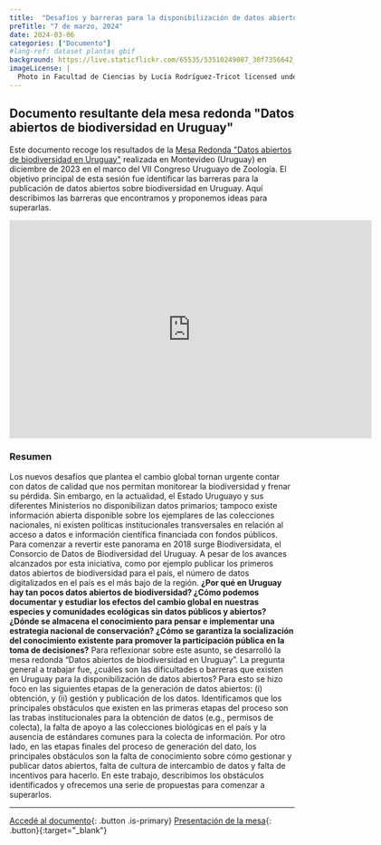 ```yaml
---
title:  "Desafíos y barreras para la disponibilización de datos abiertos de biodiversidad en Uruguay"
preTitle: "7 de marzo, 2024"
date: 2024-03-06
categories: ["Documento"]
#lang-ref: dataset plantas gbif
background: https://live.staticflickr.com/65535/53510249087_30f7356642_k.jpg
imageLicense: |
  Photo in Facultad de Ciencias by Lucía Rodríguez-Tricot licensed under [CC BY](https://creativecommons.org/licenses/by/2.0/) via [Flickr](https://www.flickr.com/photos/biodiversidata/53511321773)
---
```


## Documento resultante dela mesa redonda "Datos abiertos de biodiversidad en Uruguay"

Este documento recoge los resultados de la [​​Mesa Redonda "Datos abiertos de biodiversidad en Uruguay"](/post/2023/mesa-redonda-cuz/) realizada en Montevideo (Uruguay) en diciembre de 2023 en el marco del VII Congreso Uruguayo de Zoología. El objetivo principal de esta sesión fue identificar las barreras para la publicación de datos abiertos sobre biodiversidad en Uruguay. Aquí describimos las barreras que encontramos y proponemos ideas para superarlas.

<iframe width="640" height="385" src="https://www.youtube.com/embed/3hzSsP84u88?si=HNr90CVf1Y8bh5__" title="YouTube video player" frameborder="0" allow="accelerometer; autoplay; clipboard-write; encrypted-media; gyroscope; picture-in-picture; web-share" allowfullscreen></iframe>

### Resumen

Los nuevos desafíos que plantea el cambio global tornan urgente contar con datos de calidad que nos permitan monitorear la biodiversidad y frenar su pérdida. Sin embargo, en la actualidad, el Estado Uruguayo y sus diferentes Ministerios no disponibilizan datos primarios; tampoco existe información abierta disponible sobre los ejemplares de las colecciones nacionales, ni existen políticas institucionales transversales en relación al acceso a datos e información científica financiada con fondos públicos. Para comenzar a revertir este panorama en 2018 surge Biodiversidata, el Consorcio de Datos de Biodiversidad del Uruguay. A pesar de los avances alcanzados por esta iniciativa, como por ejemplo publicar los primeros datos abiertos de biodiversidad para el país, el número de datos digitalizados en el país es el más bajo de la región. **¿Por qué en Uruguay hay tan pocos datos abiertos de biodiversidad? ¿Cómo podemos documentar y estudiar los efectos del cambio global en nuestras especies y comunidades ecológicas sin datos públicos y abiertos? ¿Dónde se almacena el conocimiento para pensar e implementar una estrategia nacional de conservación? ¿Cómo se garantiza la socialización del conocimiento existente para promover la participación pública en la toma de decisiones?** Para reflexionar sobre este asunto, se desarrolló la mesa redonda “Datos abiertos de biodiversidad en Uruguay”. La pregunta general a trabajar fue, ¿cuáles son las dificultades o barreras que existen en Uruguay para la disponibilización de datos abiertos? Para esto se hizo foco en las siguientes etapas de la generación de datos abiertos: (i) obtención, y (ii) gestión y publicación de los datos. Identificamos que los principales obstáculos que existen en las primeras etapas del proceso son las trabas institucionales para la obtención de datos (e.g., permisos de colecta), la falta de apoyo a las colecciones biológicas en el país y la ausencia de estándares comunes para la colecta de información. Por otro lado, en las etapas finales del proceso de generación del dato, los principales obstáculos son la falta de conocimiento sobre cómo gestionar y publicar datos abiertos, falta de cultura de intercambio de datos y falta de incentivos para hacerlo. En este trabajo, describimos los obstáculos identificados y ofrecemos una serie de propuestas para comenzar a superarlos.

***

[Accedé al documento](https://doi.org/10.32942/X2RK6K){: .button .is-primary} [Presentación de la mesa](https://figshare.com/articles/conference_contribution/Mesa_Redonda_Datos_abiertos_de_biodiversidad_en_Uruguay_/25347700?file=44874817){: .button}{:target="_blank"}
